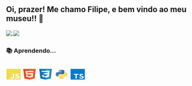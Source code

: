## Oi, prazer! Me chamo Filipe, e bem vindo ao meu museu!! 👋

<a href="https://github.com/flop-droid/github-readme-stats">
  <img height=200 align="center" src="https://github-readme-stats.vercel.app/api?username=flop-droid&show_icons=true&theme=radical" />
</a>
<a href="https://github.com/flop-droid/convoychat">
  <img height=200 align="center" src="https://github-readme-stats.vercel.app/api/top-langs?username=anuraghazra&show_icons=true&theme=radical&layout=compact&langs_count=8&card_width=320" />
</a>

##

### 📚 Aprendendo...

<div style="display: inline_block"><br>
  <img align="center" alt="Fiu-Js" height="30" width="40" src="https://raw.githubusercontent.com/devicons/devicon/master/icons/javascript/javascript-plain.svg">
  <img align="center" alt="Rafa-HTML" height="30" width="40" src="https://raw.githubusercontent.com/devicons/devicon/master/icons/html5/html5-original.svg">
  <img align="center" alt="Rafa-CSS" height="30" width="40" src="https://raw.githubusercontent.com/devicons/devicon/master/icons/css3/css3-original.svg">
  <img align="center" alt="Rafa-Python" height="30" width="40" src="https://raw.githubusercontent.com/devicons/devicon/master/icons/python/python-original.svg">
  <img align="center" alt="Rafa-Ts" height="30" width="40" src="https://raw.githubusercontent.com/devicons/devicon/master/icons/typescript/typescript-plain.svg">
</div>


<!--

 <img allign="center" src="https://github.com/user-attachments/assets/f977d295-60c7-44b5-b164-0a33d8eace2f" width="150" height="150"/>

#### 📍 Where you can find me:
##
<div> 
  <a href="https://www.youtube.com/channel/UC_-uuuZbY0AAt9CViNzvc-Q" target="_blank"><img src="https://img.shields.io/badge/YouTube-FF0000?style=for-the-badge&logo=youtube&logoColor=white" target="_blank"></a>
  <a href="https://instagram.com/rafaballerini" target="_blank"><img src="https://img.shields.io/badge/-Instagram-%23E4405F?style=for-the-badge&logo=instagram&logoColor=white" target="_blank"></a>
 	<a href="https://www.twitch.tv/rafaballerinii" target="_blank"><img src="https://img.shields.io/badge/Twitch-9146FF?style=for-the-badge&logo=twitch&logoColor=white" target="_blank"></a>
 <a href="https://discord.gg/wagxzStdcR" target="_blank"><img src="https://img.shields.io/badge/Discord-7289DA?style=for-the-badge&logo=discord&logoColor=white" target="_blank"></a> 
  <a href = "mailto:contatorafaballerini@gmail.com"><img src="https://img.shields.io/badge/-Gmail-%23333?style=for-the-badge&logo=gmail&logoColor=white" target="_blank"></a>
  <a href="https://www.linkedin.com/in/rafaella-ballerini-45875016a" target="_blank"><img src="https://img.shields.io/badge/-LinkedIn-%230077B5?style=for-the-badge&logo=linkedin&logoColor=white" target="_blank"></a> 
  
</div>
